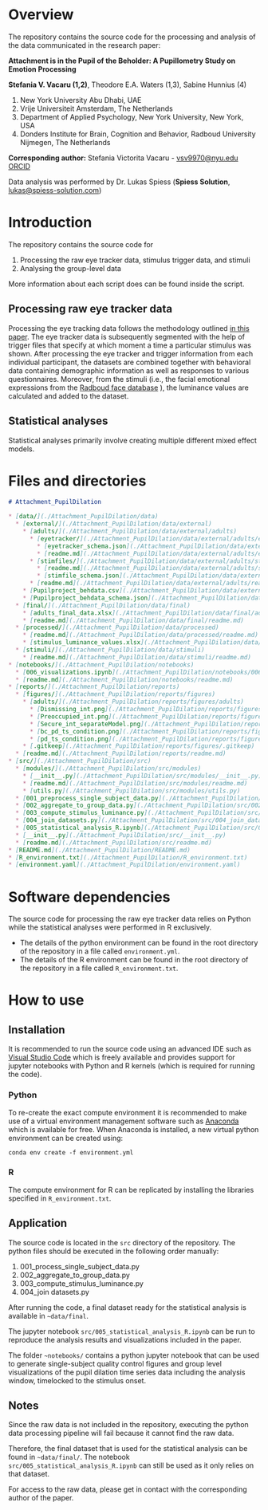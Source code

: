# Overview

The repository contains the source code for the processing and analysis of the data communicated in the research paper:

**Attachment is in the Pupil of the Beholder: A Pupillometry Study on Emotion Processing**

**Stefania V. Vacaru (1,2)**, Theodore E.A. Waters (1,3), Sabine Hunnius (4)

1. New York University Abu Dhabi, UAE
2. Vrije Universiteit Amsterdam, The Netherlands
3. Department of Applied Psychology, New York University, New York, USA
4. Donders Institute for Brain, Cognition and Behavior, Radboud University Nijmegen, The Netherlands

**Corresponding author:** Stefania Victorita Vacaru - [vsv9970@nyu.edu](mailto:vsv9970@nyu.edu)
[ORCID](https://orcid.org/0000-0001-6897-2963)


Data analysis was performed by Dr. Lukas Spiess (**Spiess Solution**, lukas@spiess-solution.com)

# Introduction

The repository contains the source code for

1. Processing the raw eye tracker data, stimulus trigger data, and stimuli
2. Analysing the group-level data

More information about each script does can be found inside the script.

## Processing raw eye tracker data

Processing the eye tracking data follows the methodology outlined [in this paper](https://link.springer.com/article/10.3758/s13428-018-1075-y).
The eye tracker data is subsequently segmented with the help of trigger files that specify at which moment a time a particular stimulus was shown. After processing the eye tracker and trigger information from each individual participant, the datasets are combined together with behavioral data containing demographic information as well as responses to various questionnaires. Moreover, from the stimuli (i.e., the facial emotional expressions from the [Radboud face database](https://rafd.socsci.ru.nl/?p=main) ), the luminance values are calculated and added to the dataset.

## Statistical analyses

Statistical analyses primarily involve creating multiple different mixed effect models.

# Files and directories


```markdown
# Attachment_PupilDilation

* [data/](./Attachment_PupilDilation/data)
  * [external/](./Attachment_PupilDilation/data/external)
    * [adults/](./Attachment_PupilDilation/data/external/adults)
      * [eyetracker/](./Attachment_PupilDilation/data/external/adults/eyetracker)
        * [eyetracker_schema.json](./Attachment_PupilDilation/data/external/adults/eyetracker/eyetracker_schema.json)
        * [readme.md](./Attachment_PupilDilation/data/external/adults/eyetracker/readme.md)
      * [stimfiles/](./Attachment_PupilDilation/data/external/adults/stimfiles)
        * [readme.md](./Attachment_PupilDilation/data/external/adults/stimfiles/readme.md)
        * [stimfile_schema.json](./Attachment_PupilDilation/data/external/adults/stimfiles/stimfile_schema.json)
      * [readme.md](./Attachment_PupilDilation/data/external/adults/readme.md)
    * [Pupilproject_behdata.csv](./Attachment_PupilDilation/data/external/Pupilproject_behdata.csv)
    * [Pupilproject_behdata_schema.json](./Attachment_PupilDilation/data/external/Pupilproject_behdata_schema.json)
  * [final/](./Attachment_PupilDilation/data/final)
    * [adults_final_data.xlsx](./Attachment_PupilDilation/data/final/adults_final_data.xlsx)
    * [readme.md](./Attachment_PupilDilation/data/final/readme.md)
  * [processed/](./Attachment_PupilDilation/data/processed)
    * [readme.md](./Attachment_PupilDilation/data/processed/readme.md)
    * [stimulus_luminance_values.xlsx](./Attachment_PupilDilation/data/processed/stimulus_luminance_values.xlsx)
  * [stimuli/](./Attachment_PupilDilation/data/stimuli)
    * [readme.md](./Attachment_PupilDilation/data/stimuli/readme.md)
* [notebooks/](./Attachment_PupilDilation/notebooks)
  * [006_visualizations.ipynb](./Attachment_PupilDilation/notebooks/006_visualizations.ipynb)
  * [readme.md](./Attachment_PupilDilation/notebooks/readme.md)
* [reports/](./Attachment_PupilDilation/reports)
  * [figures/](./Attachment_PupilDilation/reports/figures)
    * [adults/](./Attachment_PupilDilation/reports/figures/adults)
      * [Dismissing_int.png](./Attachment_PupilDilation/reports/figures/adults/Dismissing_int.png)
      * [Preoccupied_int.png](./Attachment_PupilDilation/reports/figures/adults/Preoccupied_int.png)
      * [Secure_int_separateModel.png](./Attachment_PupilDilation/reports/figures/adults/Secure_int_separateModel.png)
      * [bc_pd_ts_condition.png](./Attachment_PupilDilation/reports/figures/adults/bc_pd_ts_condition.png)
      * [pd_ts_condition.png](./Attachment_PupilDilation/reports/figures/adults/pd_ts_condition.png)
    * [.gitkeep](./Attachment_PupilDilation/reports/figures/.gitkeep)
  * [readme.md](./Attachment_PupilDilation/reports/readme.md)
* [src/](./Attachment_PupilDilation/src)
  * [modules/](./Attachment_PupilDilation/src/modules)
    * [__init__.py](./Attachment_PupilDilation/src/modules/__init__.py)
    * [readme.md](./Attachment_PupilDilation/src/modules/readme.md)
    * [utils.py](./Attachment_PupilDilation/src/modules/utils.py)
  * [001_preprocess_single_subject_data.py](./Attachment_PupilDilation/src/001_preprocess_single_subject_data.py)
  * [002_aggregate_to_group_data.py](./Attachment_PupilDilation/src/002_aggregate_to_group_data.py)
  * [003_compute_stimulus_luminance.py](./Attachment_PupilDilation/src/003_compute_stimulus_luminance.py)
  * [004_join_datasets.py](./Attachment_PupilDilation/src/004_join_datasets.py)
  * [005_statistical_analysis_R.ipynb](./Attachment_PupilDilation/src/005_statistical_analysis_R.ipynb)
  * [__init__.py](./Attachment_PupilDilation/src/__init__.py)
  * [readme.md](./Attachment_PupilDilation/src/readme.md)
* [README.md](./Attachment_PupilDilation/README.md)
* [R_environment.txt](./Attachment_PupilDilation/R_environment.txt)
* [environment.yaml](./Attachment_PupilDilation/environment.yaml)
```



# Software dependencies

The source code for processing the raw eye tracker data relies on Python while the statistical analyses were performed in R exclusively.

- The details of the python environment can be found in the root directory of the repository in a file called `environment.yml`.
- The details of the R environment can be found in the root directory of the repository in a file called `R_environment.txt`.

# How to use

## Installation

It is recommended to run the source code using an advanced IDE such as [Visual Studio Code](https://code.visualstudio.com/docs/languages/r) which is freely available and provides support for jupyter notebooks with Python and R kernels (which is required for running the code).

### Python

To re-create the exact compute environment it is recommended to make use of a virtual environment management software such as [Anaconda](https://www.anaconda.com) which is available for free.
When Anaconda is installed, a new virtual python environment can be created using:

```
conda env create -f environment.yml
```

### R

The compute environment for R can be replicated by installing the libraries specified in `R_environment.txt`.

## Application

The source code is located in the `src` directory of the repository. The python files should be executed in the following order manually:

1. 001_process_single_subject_data.py
2. 002_aggregate_to_group_data.py
3. 003_compute_stimulus_luminance.py
4. 004_join datasets.py

After running the code, a final dataset ready for the statistical analysis is available in `~data/final`.

The jupyter notebook `src/005_statistical_analysis_R.ipynb` can be run to reproduce the analysis results and visualizations included in the paper.

The folder `~notebooks/` contains a python jupyter notebook that can be used to generate single-subject quality control figures and group level visualizations of the pupil dilation time series data including the analysis window, timelocked to the stimulus onset.

## Notes

Since the raw data is not included in the repository, executing  the python data processing pipeline will fail because it cannot find the raw data.

Therefore, the final dataset that is used for the statistical analysis can be found in `~data/final/`. The notebook `src/005_statistical_analysis_R.ipynb` can still be used as it only relies on that dataset.

For access to the raw data, please get in contact with the corresponding author of the paper.
